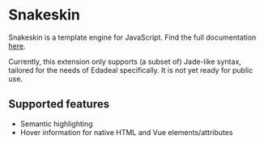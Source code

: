 # Snakeskin

Snakeskin is a template engine for JavaScript.
Find the full documentation [here](https://snakeskintpl.github.io/docs/).

Currently, this extension only supports (a subset of) Jade-like syntax,
tailored for the needs of Edadeal specifically.
It is not yet ready for public use.

## Supported features

- Semantic highlighting
- Hover information for native HTML and Vue elements/attributes
